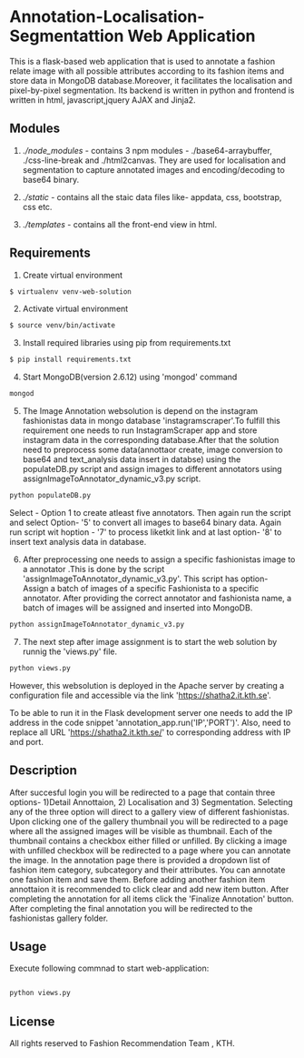 Annotation-Localisation-Segmentattion Web Application
==========================

This is a flask-based web application that is used to annotate a fashion relate image  with all possible attributes according to its fashion items and store data in MongoDB database.Moreover, it facilitates the localisation and pixel-by-pixel segmentation. Its backend is written in python and frontend is written in html, javascript,jquery AJAX and Jinja2. 

Modules 
-----
1. *./node_modules* - contains 3 npm modules - ./base64-arraybuffer, ./css-line-break and ./html2canvas. They are used for localisation and segmentation to capture annotated images and encoding/decoding to base64 binary. 

2. *./static* - contains all the staic data files like- appdata, css, bootstrap, css etc.
3. *./templates* - contains all the front-end view in html.
 

Requirements 
-----
1. Create virtual environment
```bash
$ virtualenv venv-web-solution
```

2. Activate virtual environment 
```bash
$ source venv/bin/activate
```
3. Install required libraries using pip from requirements.txt

```bash
$ pip install requirements.txt
```
4. Start MongoDB(version 2.6.12) using 'mongod' command
```bash
mongod
```
5. The Image Annotation websolution is depend on the instagram fashionistas data in mongo database 'instagramscraper'.To fulfill this requirement one needs to run InstagramScraper app and store instagram data in the corresponding database.After that the solution need to preprocess some data(annottaor create, image conversion to base64 and text_analysis data insert in databse) using the populateDB.py script and assign images to different annotators using assignImageToAnnotator_dynamic_v3.py script.

```bash
python populateDB.py
```
Select - Option 1 to create atleast five annotators. Then again run the script and select Option- '5' to convert all images to base64 binary data. Again run script wit hoption - '7' to process liketkit link and at last option- '8' to insert text analysis data in database.

6. After preprocessing one needs to assign a specific fashionistas image to a annotator .This is done by the script 'assignImageToAnnotator_dynamic_v3.py'. This script has  option-  Assign a batch of images of a specific Fashionista to a specific annotator. After providing the correct annotator and fashionista name, a batch of images will be assigned and inserted into MongoDB.

```bash
python assignImageToAnnotator_dynamic_v3.py
```
7. The next step after image assignment is to start the web solution by runnig the 'views.py' file.

```bash
python views.py

```
However, this websolution is deployed in the Apache server by creating a configuration file and accessible via the link 'https://shatha2.it.kth.se'.

To be able to run it in the Flask development server one needs to add the IP address in the code snippet 'annotation_app.run('IP','PORT')'. Also, need to replace all URL 'https://shatha2.it.kth.se/' to corresponding address with IP and port.

Description
-----

After succesful login you will be redirected to a page that contain three options- 1)Detail Annottaion, 2) Localisation and 3) Segmentation. Selecting any of the three option will direct to a gallery view of different fashionistas. Upon clicking one of the gallery thumbnail you will be redirected to a page where all the assigned images will be visible as thumbnail. Each of the thumbnail contains a checkbox either filled or unfilled.  By clicking a image with unfilled checkbox will be redirected to a page where you can annotate the image. In the annotation page there is provided a dropdown list of fashion item category, subcategory and their attributes. You can annotate one fashion item  and save them. Before adding another fashion item annottaion it is recommended to click clear and add new item button. After completing the annotation for all items click the 'Finalize Annotation' button. After completing the final annotation you will be redirected to the fashionistas gallery folder. 

Usage
-----
Execute following commnad to start web-application:
```bash

python views.py

```



License
-------
All rights reserved to Fashion Recommendation Team , KTH.